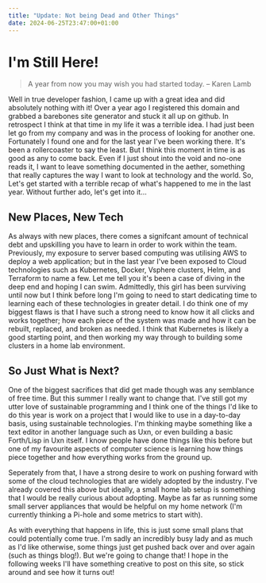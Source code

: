 ```yaml
---
title: "Update: Not being Dead and Other Things"
date: 2024-06-25T23:47:00+01:00
---
```

# I'm Still Here!

> A year from now you may wish you had started today. – Karen Lamb

Well in true developer fashion, I came up with a great idea and did absolutely nothing with it! Over a year ago I registered this domain and grabbed a barebones site generator and stuck it all up on github. In retrospect I think at that time in my life it was a terrible idea. I had just been let go from my company and was in the process of looking for another one. Fortunately I found one and for the last year I've been working there. It's been a rollercoaster to say the least. But I think this moment in time is as good as any to come back. Even if I just shout into the void and no-one reads it, I want to leave something documented in the aether, something that really captures the way I want to look at technology and the world. So, Let's get started with a terrible recap of what's happened to me in the last year. Without further ado, let's get into it...

## New Places, New Tech

As always with new places, there comes a signifcant amount of technical debt and upskilling you have to learn in order to work within the team. Previously, my exposure to server based computing was utilising AWS to deploy a web application; but in the last year I've been exposed to Cloud technologies such as Kubernetes, Docker, Vsphere clusters, Helm, and Terraform to name a few. Let me tell you it's been a case of diving in the deep end and hoping I can swim. Admittedly, this girl has been surviving until now but I think before long I'm going to need to start dedicating time to learning each of these technologies in greater detail. I do think one of my biggest flaws is that I have such a strong need to know how it all clicks and works together; how each piece of the system was made and how it can be rebuilt, replaced, and broken as needed. I think that Kubernetes is likely a good starting point, and then working my way through to building some clusters in a home lab environment. 

## So Just What is Next?

One of the biggest sacrifices that did get made though was any semblance of free time. But this summer I really want to change that. I've still got my utter love of sustainable programming and I think one of the things I'd like to do this year is work on a project that I would like to use in a day-to-day basis, using sustainable technologies. I'm thinking maybe something like a text editor in another language such as Uxn, or even building a basic Forth/Lisp in Uxn itself. I know people have done things like this before but one of my favourite aspects of computer science is learning how things piece together and how everything works from the ground up.

Seperately from that, I have a strong desire to work on pushing forward with some of the cloud technologies that are widely adopted by the industry. I've already covered this above but ideally, a small home lab setup is something that I would be really curious about adopting. Maybe as far as running some small server appliances that would be helpful on my home network (I'm currently thinking a Pi-hole and some metrics to start with). 

As with everything that happens in life, this is just some small plans that could potentially come true. I'm sadly an incredibly busy lady and as much as I'd like otherwise, some things just get pushed back over and over again (such as things blog!). But we're going to change that! I hope in the following weeks I'll have something creative to post on this site, so stick around and see how it turns out!